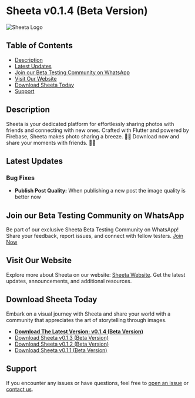 # Sheeta v0.1.4 (Beta Version)

![Sheeta Logo](https://res.cloudinary.com/duhdjmrqe/image/upload/v1707730766/mohamedmonster/projects-assets/sheeta_n3nt07.png)

## Table of Contents

- [Description](#description)
- [Latest Updates](#latest-updates)
- [Join our Beta Testing Community on WhatsApp](#join-our-beta-testing-community-on-whatsapp)
- [Visit Our Website](#visit-our-website)
- [Download Sheeta Today](#download-sheeta-today)
- [Support](#support)

## Description

Sheeta is your dedicated platform for effortlessly sharing photos with friends and connecting with new ones. Crafted with Flutter and powered by Firebase, Sheeta makes photo sharing a breeze. 📸🌟
Download now and share your moments with friends. 🚀📲

## Latest Updates

### Bug Fixes

- **Publish Post Quality:** When publishing a new post the image quality is better now

## Join our Beta Testing Community on WhatsApp

Be part of our exclusive Sheeta Beta Testing Community on WhatsApp! Share your feedback, report issues, and connect with fellow testers. [Join Now](https://chat.whatsapp.com/HOgrtctbuuC5bVuP7QHcab)

## Visit Our Website

Explore more about Sheeta on our website: [Sheeta Website](https://norasahmedx.web.app/mobile/sheeta.html). Get the latest updates, announcements, and additional resources.

## Download Sheeta Today

Embark on a visual journey with Sheeta and share your world with a community that appreciates the art of storytelling through images.

- **[Download The Latest Version: v0.1.4 (Beta Version)](https://github.com/norasahmedx/Sheeta/releases/tag/v0.1.4)**
- [Download Sheeta v0.1.3 (Beta Version)](https://github.com/norasahmedx/Sheeta/releases/tag/v0.1.3)
- [Download Sheeta v0.1.2 (Beta Version)](https://github.com/norasahmedx/Sheeta/releases/tag/v0.1.2)
- [Download Sheeta v0.1.1 (Beta Version)](https://github.com/norasahmedx/Sheeta/releases/tag/v0.1.1)

## Support

If you encounter any issues or have questions, feel free to [open an issue](https://norasahmedx.web.app/contact.html) or [contact us](https://norasahmedx.web.app/contact.html).
